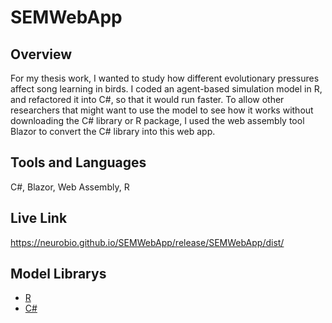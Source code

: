 # SEMWebApp

## Overview
For my thesis work, I wanted to study how different evolutionary pressures affect song learning in birds. I coded an agent-based simulation model in R, and refactored it into C#, so that it would run faster. To allow other researchers that might want to use the model to see how it works without downloading the C# library or R package, I used the web assembly tool Blazor to convert the C# library into this web app.

## Tools and Languages
C#, Blazor, Web Assembly, R

## Live Link
https://neurobio.github.io/SEMWebApp/release/SEMWebApp/dist/

## Model Librarys
- [R](https://github.com/NeuroBio/SEM_R_Package)
- [C#](https://github.com/NeuroBio/SongEvolutionModelLibrary)

